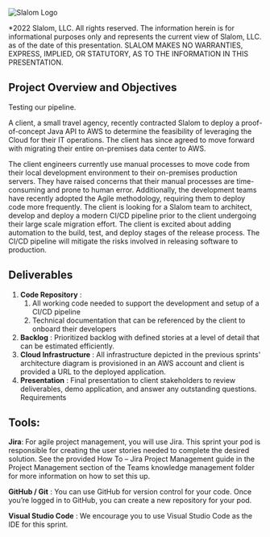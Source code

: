 ![Slalom Logo](https://boomi.com/wp-content/uploads/Slalom-logo.png "Slalom Logo")

*2022 Slalom, LLC. All rights reserved. The information herein is for informational purposes only and represents the current view of Slalom, LLC. as of the date of this presentation. SLALOM MAKES NO WARRANTIES, EXPRESS, IMPLIED, OR STATUTORY, AS TO THE INFORMATION IN THIS PRESENTATION.​


## Project Overview and Objectives

Testing our pipeline.

A client, a small travel agency,  recently contracted Slalom to deploy a proof-of-concept Java API to AWS to determine the feasibility of leveraging the Cloud for their IT operations. The client has since agreed to move forward with migrating their entire on-premises data center to AWS. 

The client engineers currently use manual processes to move code from their local development environment to their on-premises production servers. They have raised concerns that their manual processes are time-consuming and prone to human error. Additionally, the development teams have recently adopted the Agile methodology, requiring them to deploy code more frequently. The client is looking for a Slalom team to architect, develop and deploy a modern CI/CD pipeline prior to the client undergoing their large scale migration effort. The client is excited about adding automation to the build, test, and deploy stages of the release process. The CI/CD pipeline will mitigate the risks involved in releasing software to production. 

## Deliverables

1. **Code Repository** :
    1. All working code needed to support the development and setup of a CI/CD pipeline
    2. Technical documentation that can be referenced by the client to onboard their developers
2. **Backlog** :  Prioritized backlog with defined  stories at a level of detail that can be estimated efficiently.
3. **Cloud Infrastructure** : All infrastructure depicted in the previous sprints' architecture diagram is provisioned in an AWS account and client is provided a URL to the deployed application. 
4. **Presentation** : Final presentation to client stakeholders to review deliverables, demo application, and answer any outstanding questions.
Requirements

## Tools:

**Jira**:
For agile project management, you will use Jira. This sprint your pod is responsible for creating the user stories needed to complete the desired solution.  See the provided How To – Jira Project Management guide in the Project Management section of the Teams knowledge management folder for more information on how to set this up. 

**GitHub / Git** :
You can use GitHub for version control for your code. Once you’re logged in to GitHub, you can create a new repository for your pod. 

**Visual Studio Code** :
We encourage you to use Visual Studio Code as the IDE for this sprint.
